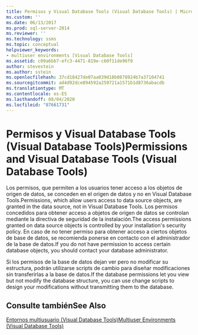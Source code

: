 ```yaml
---
title: Permisos y Visual Database Tools (Visual Database Tools) | Microsoft Docs
ms.custom: ''
ms.date: 06/13/2017
ms.prod: sql-server-2014
ms.reviewer: ''
ms.technology: ssms
ms.topic: conceptual
helpviewer_keywords:
- multiuser environments [Visual Database Tools]
ms.assetid: c09a6bb7-efc3-4471-819e-c60f11de96f0
author: stevestein
ms.author: sstein
ms.openlocfilehash: 37cd18427de07aa039d18b0878924b7a37104741
ms.sourcegitcommit: ad4d92dce894592a259721a1571b1d8736abacdb
ms.translationtype: MT
ms.contentlocale: es-ES
ms.lasthandoff: 08/04/2020
ms.locfileid: "87661731"
---
```

# <a name="permissions-and-visual-database-tools-visual-database-tools"></a><span data-ttu-id="f15e1-102">Permisos y Visual Database Tools (Visual Database Tools)</span><span class="sxs-lookup"><span data-stu-id="f15e1-102">Permissions and Visual Database Tools (Visual Database Tools)</span></span>
  <span data-ttu-id="f15e1-103">Los permisos, que permiten a los usuarios tener acceso a los objetos de origen de datos, se conceden en el origen de datos y no en Visual Database Tools.</span><span class="sxs-lookup"><span data-stu-id="f15e1-103">Permissions, which allow users access to data source objects, are granted in the data source, not in Visual Database Tools.</span></span> <span data-ttu-id="f15e1-104">Los permisos concedidos para obtener acceso a objetos de origen de datos se controlan mediante la directiva de seguridad de la instalación.</span><span class="sxs-lookup"><span data-stu-id="f15e1-104">The access permissions granted on data source objects is controlled by your installation's security policy.</span></span> <span data-ttu-id="f15e1-105">En caso de no tener permiso para obtener acceso a ciertos objetos de base de datos, se recomienda ponerse en contacto con el administrador de la base de datos.</span><span class="sxs-lookup"><span data-stu-id="f15e1-105">If you do not have permission to access certain database objects, you should contact your database administrator.</span></span>  
  
 <span data-ttu-id="f15e1-106">Si los permisos de la base de datos dejan ver pero no modificar su estructura, podrán utilizarse scripts de cambio para diseñar modificaciones sin transferirlas a la base de datos.</span><span class="sxs-lookup"><span data-stu-id="f15e1-106">If the database permissions let you view but not modify the database structure, you can use change scripts to design your modifications without transmitting them to the database.</span></span>  
  
## <a name="see-also"></a><span data-ttu-id="f15e1-107">Consulte también</span><span class="sxs-lookup"><span data-stu-id="f15e1-107">See Also</span></span>  
 [<span data-ttu-id="f15e1-108">Entornos multiusuario &#40;Visual Database Tools&#41;</span><span class="sxs-lookup"><span data-stu-id="f15e1-108">Multiuser Environments &#40;Visual Database Tools&#41;</span></span>](visual-database-tools.md)  
  
  
